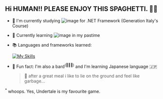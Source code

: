 ## Hi HUMAN!! PLEASE ENJOY THIS SPAGHETTI. 🍝💀

- :school: I'm currently studying ![image](https://img.shields.io/badge/C%23-239120?style=for-the-badge&logo=csharp&logoColor=white) for .NET Framework (Generation Italy's Course)
- :construction: Currently learning ![image](https://img.shields.io/badge/Kotlin-B125EA?style=for-the-badge&logo=kotlin&logoColor=white) in my pastime
- :books: Languages and frameworks learned:
  
  [![My Skills](https://skillicons.dev/icons?i=java,cs,js,jquery,bootstrap,sass,powershell&theme=light)](https://skillicons.dev)
  <!--Java, C#, Javascript, Powershell, jQuery, Bootstrap, SASS-->
- :dizzy: Fun fact: I'm also a bard<sup>(🎸🥁🎹)</sup> and I'm learning Japanese language 🇯🇵
 
  > 👻 after a great meal i like to lie on the ground and feel like garbage...

<sup>*</sup> whoops. Yes, Undertale is my favourite game.
<!--
**skybru/skybru** is a ✨ _special_ ✨ repository because its `README.md` (this file) appears on your GitHub profile.

Here are some ideas to get you started:

- 🔭 I’m currently working on ...
- 🌱 I’m currently learning ...
- 👯 I’m looking to collaborate on ...
- 🤔 I’m looking for help with ...
- 💬 Ask me about ...
- 📫 How to reach me: ...
- 😄 Pronouns: ...
- ⚡ Fun fact: ...
-->

